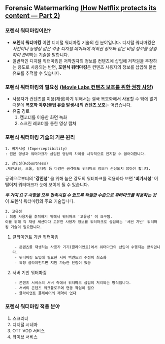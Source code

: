 ## Forensic Watermarking [(How Netflix protects its content — Part 2)](https://pallycon.tistory.com/entry/%EB%84%B7%ED%94%8C%EB%A6%AD%EC%8A%A4%EB%8A%94-%EC%96%B4%EB%96%BB%EA%B2%8C-%EC%BD%98%ED%85%90%EC%B8%A0%EB%A5%BC-%EB%B3%B4%ED%98%B8%ED%95%98%EB%8A%94%EA%B0%80-%EC%A0%9C2%EB%B6%80)

### 포렌식 워터마킹이란?
- **포렌식 워터마킹** 이란 디지털 워터마킹 기술의 한 분야입니다. 디지털 워터마킹은 *사진이나 동영상 같은 각종 디지털 데이터에 저작권 정보와 같은 비밀 정보를 삽입하여 관리*하는 기술을 말합니다. 
- 일반적인 디지털 워터마킹은 저작권자의 정보를 컨텐츠에 삽입해 저작권을 주장하는 용도로 사용되는 반면, **포렌식 워터마킹**은 컨텐츠 사용자의 정보를 삽입해 불법 유포를 추적할 수 있습니다. 

### 포렌식 워터마킹의 필요성 [(Movie Labs 컨텐츠 보호를 위한 권장 사양)](https://movielabs.com/solutions-specifications/enhanced-content-protection-ecp/)
- 사용자가 컨텐츠를 이용(재생)하기 위해서는 결국 복호화해서 사용할 수 밖에 없기 때문에 **복호화 이후(불법 유출 발생시)의 컨텐츠 보호**는 어렵습니다. 
- 유출 경로
    1. 캠코더를 이용한 화면 녹화
    2. 스크린 레코더를 통한 영상 캡처
    
### 포렌식 워터마킹 기술의 기본 원리
    1. 비가시성 (Imperceptibility)
    : 원본 영상과 워터마크가 삽입된 영상의 차이를 시각적으로 인지할 수 없어야합니다. 
    
    2. 강인성(Robustness)
    :재인코딩, 크롭, 필터링 등 다양한 공격에도 워터마크 정보가 손상되지 않아야 합니다.
    
공격으로부터의 **'강인성'** 을 위해 높은 강도의 워터마크를 적용하다 보면 **'비가시성'** 이 떨어져 워터마크가 눈에 보이게 될 수 있습니다.

***두 가지 요구 사항을 모두 만족시킬 수 있도록 적절한 수준으로 워터마크를 적용하는 것*** 이 포렌식 워터마킹의 주요 기술입니다. 

    3. 고유성
    : 최종 사용자를 추적하기 위해서 워터마크 '고유성' 이 요구됨. 
    이를 위해 각 재생 세션마다 고유한 사용자 정보를 워터마크로 삽입하는 '세션 기반' 워터마킹 기술이 필요합니다. 
    
1. 클라이언트 기반 워터마킹 
    
        - 콘텐츠를 재생하는 사용자 기기(클라이언트)에서 워터마크의 삽입이 수행되는 방식입니다. 
        - 워터마킹 도입에 필요한 서버 백엔드의 수정이 최소화
        - 특정 클라이언트만 지원 가능한 단점이 있음
    
2. 서버 기반 워터마킹
    
        - 콘텐츠 서비스의 서버 측에서 워터마크 삽입이 처리되는 방식입니다. 
        - 서버의 콘텐츠 워크플로우에 연동 작업이 필요 
        - 클라이언트 플레이어의 제약이 없다
        
### 포렌식 워터마킹 적용 분야
1. 스크리너
2. 디지털 시네마
3. OTT VOD 서비스
4. 라이브 서비스 